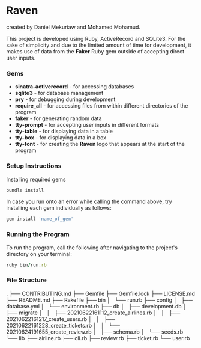 # Raven

created by Daniel Mekuriaw and Mohamed Mohamud.

This project is developed using Ruby, ActiveRecord and SQLite3. For the sake of simplicity and due to the limited amount of time for development, it makes use of data from the **Faker** Ruby gem outside of accepting direct user inputs.

### Gems

* **sinatra-activerecord** - for accessing databases
* **sqlite3** - for database management
* **pry** - for debugging during development
* **require_all** - for accessing files from within different directories of the program
* **faker** - for generating random data
* **tty-prompt** - for accepting user inputs in different formats
* **tty-table** - for displaying data in a table
* **tty-box** - for displaying data in a box
* **tty-font** - for creating the **Raven** logo that appears at the start of the program

### Setup Instructions

Installing required gems
```Ruby 
bundle install
```

In case you run onto an error while calling the command above, try installing each gem individually as follows:
```Ruby
gem install 'name_of_gem'
```

### Running the Program
To run the program, call the following after navigating to the project's directory on your terminal:

```Ruby
ruby bin/run.rb
```

### File Structure
.
├── CONTRIBUTING.md
├── Gemfile
├── Gemfile.lock
├── LICENSE.md
├── README.md
├── Rakefile
├── bin
│   └── run.rb
├── config
│   ├── database.yml
│   └── environment.rb
├── db
│   ├── development.db
│   ├── migrate
│   │   ├── 20210622161112_create_airlines.rb
│   │   ├── 20210622161217_create_users.rb
│   │   ├── 20210622161228_create_tickets.rb
│   │   └── 20210624191655_create_review.rb
│   ├── schema.rb
│   └── seeds.rb
└── lib
    ├── airline.rb
    ├── cli.rb
    ├── review.rb
    ├── ticket.rb
    └── user.rb